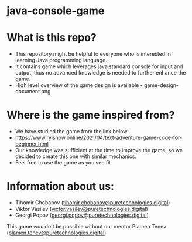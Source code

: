 # java-console-game #

# What is this repo? #
- This repository might be helpful to everyone who is interested in learning Java programming language. 
- It contains game which leverages java standard console for input and output, thus no advanced knowledge is needed to further enhance the game.
- High level overview of the game design is available - game-design-document.png

# Where is the game inspired from?
- We have studied the game from the link below:
- https://www.ryisnow.online/2021/04/text-adventure-game-code-for-beginner.html
- Our knowledge was sufficient at the time to improve the game, so we decided to create this one with similar mechanics.
- Feel free to use the game as you see fit.

# Information about us: #

- Tihomir Chobanov   (tihomir.chobanov@puretechnologies.digital)
- Viktor Vasilev     (victor.vasilev@puretechnologies.digital)
- Georgi Popov       (georgi.popov@puretechnologies.digital)  

This game wouldn't be possible without our mentor Plamen Tenev (plamen.tenev@puretechnologies.digital)

